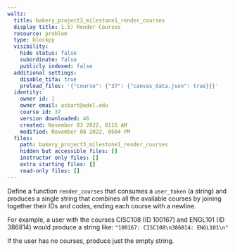 ```yaml
---
waltz:
  title: bakery_project3_milestone1_render_courses
  display title: 1.5) Render Courses
  resource: problem
  type: blockpy
  visibility:
    hide status: false
    subordinate: false
    publicly indexed: false
  additional settings:
    disable_tifa: true
    preload_files: '{"course": {"37": {"canvas_data.json": true}}}'
  identity:
    owner id: 1
    owner email: acbart@udel.edu
    course id: 37
    version downloaded: 46
    created: November 03 2022, 0115 AM
    modified: November 08 2022, 0604 PM
  files:
    path: bakery_project3_milestone1_render_courses
    hidden but accessible files: []
    instructor only files: []
    extra starting files: []
    read-only files: []
---
```

Define a function `render_courses` that consumes a `user_token` (a string) and produces a single string that combines all the available courses by joining together their IDs and codes, ending each course with a newline.

For example, a user with the courses CISC108 (ID 100167) and ENGL101 (ID 386814) would produce a string like: `"100167: CISC108\n386814: ENGL101\n"`

If the user has no courses, produce just the empty string.